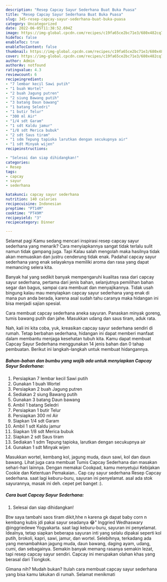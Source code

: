```yaml
---
description: "Resep Capcay Sayur Sederhana Buat Buka Puasa"
title: "Resep Capcay Sayur Sederhana Buat Buka Puasa"
slug: 345-resep-capcay-sayur-sederhana-buat-buka-puasa
category: Uncategorized
date: 2022-06-05T11:38:52.694Z
image: https://img-global.cpcdn.com/recipes/c19fa65ce2bc71e3/680x482cq70/capcay-sayur-sederhana-foto-resep-utama.jpg
hideToc: false
enableToc: true
enableTocContent: false
thumbnail: https://img-global.cpcdn.com/recipes/c19fa65ce2bc71e3/680x482cq70/capcay-sayur-sederhana-foto-resep-utama.jpg
cover: https://img-global.cpcdn.com/recipes/c19fa65ce2bc71e3/680x482cq70/capcay-sayur-sederhana-foto-resep-utama.jpg
author: Admin
authorAv: notfound
ratingvalue: 4.3
reviewcount: 6
recipeingredient:
- "7 lembar kecil Sawi putih"
- "1 buah Wortel"
- "2 buah Jagung putren"
- "2 siung Bawang putih"
- "3 batang Daun bawang"
- "1 batang Seledri"
- "1 butir Telur"
- "300 ml Air"
- "1/4 sdt Garam"
- "1 sdt Kaldu jamur"
- "1/8 sdt Merica bubuk"
- "2 sdt Saus tiram"
- "1 sdm Tepung tapioka larutkan dengan secukupnya air"
- "1 sdt Minyak wijen"
recipeinstructions:

- "Selesai dan siap dihidangkan!"
categories:
- Resep
tags:
- capcay
- sayur
- sederhana

katakunci: capcay sayur sederhana 
nutrition: 140 calories
recipecuisine: Indonesian
preptime: "PT14M"
cooktime: "PT49M"
recipeyield: "3"
recipecategory: Dinner

---
```



Selamat pagi Kamu sedang mencari inspirasi resep capcay sayur sederhana yang menarik? Cara menyiapkannya sangat tidak terlalu sulit namun tidak gampang juga. Tapi Kalau salah mengolah maka hasilnya tidak akan memuaskan dan justru cenderung tidak enak. Padahal capcay sayur sederhana yang enak selayaknya memiliki aroma dan rasa yang dapat memancing selera kita.


Banyak hal yang sedikit banyak mempengaruhi kualitas rasa dari capcay sayur sederhana, pertama dari jenis bahan, selanjutnya pemilihan bahan segar dan bagus, sampai cara membuat dan menyajikannya. Tidak usah bingung kalau mau menyiapkan capcay sayur sederhana yang enak di mana pun anda berada, karena asal sudah tahu caranya maka hidangan ini bisa menjadi sajian spesial.

Cara membuat capcay sederhana aneka sayuran. Panaskan minyak goreng, tumis bawang putih dan jahe. Masukkan udang dan saus tiram, aduk rata.


Nah, kali ini kita coba, yuk, kreasikan capcay sayur sederhana sendiri di rumah. Tetap berbahan sederhana, hidangan ini dapat memberi manfaat dalam membantu menjaga kesehatan tubuh kita. Kamu dapat membuat Capcay Sayur Sederhana menggunakan 14 jenis bahan dan 0 tahap pembuatan. Berikut ini langkah-langkah untuk membuat hidangannya.

<!--inarticleads1-->

##### Bahan-bahan dan bumbu yang wajib ada untuk menyiapkan Capcay Sayur Sederhana:

1. Persiapkan 7 lembar kecil Sawi putih
1. Gunakan 1 buah Wortel
1. Persiapkan 2 buah Jagung putren
1. Sediakan 2 siung Bawang putih
1. Gunakan 3 batang Daun bawang
1. Ambil 1 batang Seledri
1. Persiapkan 1 butir Telur
1. Persiapkan 300 ml Air
1. Siapkan 1/4 sdt Garam
1. Ambil 1 sdt Kaldu jamur
1. Siapkan 1/8 sdt Merica bubuk
1. Siapkan 2 sdt Saus tiram
1. Sediakan 1 sdm Tepung tapioka, larutkan dengan secukupnya air
1. Gunakan 1 sdt Minyak wijen


Masukkan wortel, kembang kol, jagung muda, daun sawi, kol dan daun bawang. Lihat juga cara membuat Tumis Capcay Sederhana dan masakan sehari-hari lainnya. Dengan memakai Cookpad, kamu menyetujui Kebijakan Cookie dan Ketentuan Pemakaian.. Cap cay sayur sederhana Resep Capcay sederhana. saat lagi keburu-buru, sayuran ini penyelamat. asal ada stok sayurannya, masak ini deh. cepet pet banget :). 

<!--inarticleads2-->

##### Cara buat Capcay Sayur Sederhana:


1. Selesai dan siap dihidangkan!

Btw saya tambahi saos tiram dikit,hhe n karena gk dapat baby corn n kembang kubis jdi pakai sayur seadanya 😂&#34; Inggried Wedhaswary @inggriedewe Yogyakarta. saat lagi keburu-buru, sayuran ini penyelamat. Idealnya, tetap siapkan beberapa sayuran inti yang selalu dipakai seperti kol putih, brokoli, kapri, sawi, jamur, dan wortel. Selebihnya, terkadang ada yang menambahkan jagung muda, daun bawang, daging ayam, udang, cumi, dan sebagainya. Semakin banyak memang rasanya semakin lezat, tapi resep capcay sayur sendiri. Capcay ini merupakan olahan khas yang berasal dari Tiongkok. 

Gimana nih? Mudah bukan? Itulah cara membuat capcay sayur sederhana yang bisa kamu lakukan di rumah. Selamat menikmati
